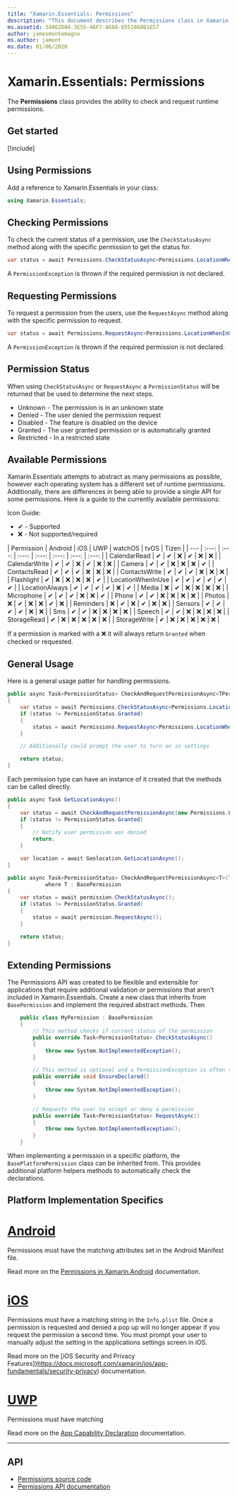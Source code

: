 ```yaml
---
title: "Xamarin.Essentials: Permissions"
description: "This document describes the Permissions class in Xamarin.Essentials, which provides the ability to check and request runtime permissions."
ms.assetid: 34062D84-3E55-4AF7-A688-8551068B1E57
author: jamesmontemagno
ms.author: jamont
ms.date: 01/06/2020
---
```


# Xamarin.Essentials: Permissions

The **Permissions** class provides the ability to check and request runtime permissions.

## Get started

[!include[](~/essentials/includes/get-started.md)]

## Using Permissions

Add a reference to Xamarin.Essentials in your class:

```csharp
using Xamarin.Essentials;
```

## Checking Permissions

To check the current status of a permission, use the `CheckStatusAsync` method along with the specific permission to get the status for.

```csharp
var status = await Permissions.CheckStatusAsync<Permissions.LocationWhenInUse>();
```

A `PermissionException` is thrown if the required permission is not declared.

## Requesting Permissions

To request a permission from the users, use the `RequestAsync` method along with the specific permission to request.

```csharp
var status = await Permissions.RequestAsync<Permissions.LocationWhenInUse>();
```

A `PermissionException` is thrown if the required permission is not declared.

## Permission Status

When using `CheckStatusAsync` or `RequestAsync` a `PermissionStatus` will be returned that be used to determine the next steps.

* Unknown - The permission is in an unknown state
* Denied - The user denied the permission request
* Disabled - The feature is disabled on the device
* Granted - The user granted permission or is automatically granted
* Restricted - In a restricted state

## Available Permissions

Xamarin.Essentials attempts to abstract as many permissions as possible, however each operating system has a different set of runtime permissions. Additionally, there are differences in being able to provide a single API for some permissions. Here is a guide to the currently available permissions:

Icon Guide:

* ✔ - Supported
* ❌ - Not supported/required

| Permission | Android | iOS | UWP | watchOS | tvOS | Tizen |
| --- | :---: | :---: | :---: | :---: | :---: | :---: | :---: |
| CalendarRead   | ✔ | ✔ | ❌ | ✔ | ❌ | ❌ |
| CalendarWrite | ✔ | ✔ | ❌ | ✔ | ❌ | ❌ |
| Camera | ✔ | ✔ | ❌ | ❌ | ❌ | ✔ |
| ContactsRead | ✔ | ✔ | ✔ | ❌ | ❌ | ❌ |
| ContactsWrite | ✔ | ✔ | ✔ | ❌ | ❌ | ❌ |
| Flashlight | ✔ | ❌ | ❌ | ❌ | ❌ | ✔ |
| LocationWhenInUse | ✔ | ✔ | ✔ | ✔ | ✔ | ✔ |
| LocationAlways | ✔ | ✔ | ✔ | ✔ | ❌ | ✔ |
| Media | ❌ | ✔ | ❌ | ❌ | ❌ | ❌ |
| Microphone | ✔ | ✔ | ✔ | ❌ | ❌ | ✔ |
| Phone | ✔ | ✔ | ❌ | ❌ | ❌ | ❌ |
| Photos | ❌ | ✔ | ❌ | ❌ | ✔ | ❌ |
| Reminders | ❌ | ✔ | ❌ | ✔ | ❌ | ❌ |
| Sensors | ✔ | ✔ | ✔ | ✔ | ❌ | ❌ |
| Sms | ✔ | ✔ | ❌ | ❌ | ❌ | ❌ |
| Speech | ✔ | ✔ | ❌ | ❌ | ❌ | ❌ |
| StorageRead | ✔ | ❌ | ❌ | ❌ | ❌ | ❌ |
| StorageWrite | ✔ | ❌ | ❌ | ❌ | ❌ | ❌ |

If a permission is marked with a ❌ it will always return `Granted` when checked or requested.

## General Usage
Here is a general usage patter for handling permissions.

```csharp
public async Task<PermissionStatus> CheckAndRequestPermissionAsync<TPermission>()
{
    var status = await Permissions.CheckStatusAsync<Permissions.LocationWhenInUse>();
    if (status != PermissionStatus.Granted)
    {
        status = await Permissions.RequestAsync<Permissions.LocationWhenInUse>();
    }

    // Additionally could prompt the user to turn on in settings

    return status;
}
```

Each permission type can have an instance of it created that the methods can be called directly.

```csharp
public async Task GetLocationAsync()
{
    var status = await CheckAndRequestPermissionAsync(new Permissions.LocationWhenInUse());
    if (status != PermissionStatus.Granted)
    {
        // Notify user permission was denied
        return;
    }

    var location = await Geolocation.GetLocationAsync();
}

public async Task<PermissionStatus> CheckAndRequestPermissionAsync<T>(T permission)
            where T : BasePermission
{
    var status = await permission.CheckStatusAsync();
    if (status != PermissionStatus.Granted)
    {
        status = await permission.RequestAsync();
    }

    return status;
}
```

## Extending Permissions

The Permissions API was created to be flexible and extensible for applications that require additional validation or permissions that aren't included in Xamarin.Essentials. Create a new class that inherits from `BasePermission` and implement the required abstract methods. Then 

```csharp
    public class MyPermission : BasePermission
    {
        // This method checks if current status of the permission
        public override Task<PermissionStatus> CheckStatusAsync()
        {
            throw new System.NotImplementedException();
        }

        // This method is optional and a PermissionException is often thrown if a permission is not declared
        public override void EnsureDeclared()
        {
            throw new System.NotImplementedException();
        }

        // Requests the user to accept or deny a permission
        public override Task<PermissionStatus> RequestAsync()
        {
            throw new System.NotImplementedException();
        }
    }
```

When implementing a permission in a specific platform, the `BasePlatformPermission` class can be inherited from. This provides additional platform helpers methods to automatically check the declarations.

## Platform Implementation Specifics

# [Android](#tab/android)

Permissions must have the matching attributes set in the Android Manifest file.

Read more on the [Permissions in Xamarin.Android](https://docs.microsoft.com/xamarin/android/app-fundamentals/permissions) documentation.

# [iOS](#tab/ios)

Permissions must have a matching string in the `Info.plist` file. Once a permission is requested and denied a pop up will no longer appear if you request the permission a second time. You must prompt your user to manually adjust the setting in the applications settings screen in iOS.

Read more on the [iOS Security and Privacy Features])https://docs.microsoft.com/xamarin/ios/app-fundamentals/security-privacy) documentation.

# [UWP](#tab/uwp)

Permissions must have matching 

Read more on the [App Capability Declaration](https://docs.microsoft.com/windows/uwp/packaging/app-capability-declarations) documentation.

--------------

## API

- [Permissions source code](https://github.com/xamarin/Essentials/tree/master/Xamarin.Essentials/Permissions)
- [Permissions API documentation](xref:Xamarin.Essentials.Permissions)

